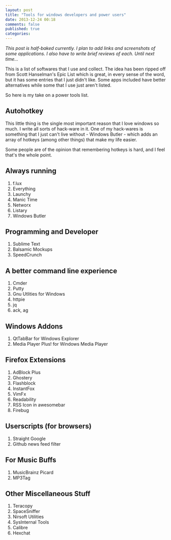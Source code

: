 ```yaml
---
layout: post
title: "Tools for windows developers and power users"
date: 2013-12-24 00:18
comments: false
published: true
categories: 
---
```


_This post is half-baked currently. I plan to add links and screenshots of some applications. I also have to write brief reviews of each. Until next time..._

This is a list of softwares that I use and collect. The idea has been ripped off from Scott Hanselman's Epic List which is great, in every sense of the word, but it has some entries that I just didn't like. Some apps included have better alternatives while some that I use just aren't listed.

So here is my take on a power tools list.

<!-- more -->

## Autohotkey

This little thing is the single most important reason that I love windows so much. I write all sorts of hack-ware in it. One of my hack-wares is something that I just can't live without - Windows Butler - which adds an array of hotkeys (among other things) that make my life easier.

Some people are of the opinion that remembering hotkeys is hard, and I feel that's the whole point.

## Always running

1. f.lux
2. Everything
3. Launchy
4. Manic Time
5. Networx
6. Listary
7. Windows Butler

## Programming and Developer

1. Sublime Text
2. Balsamic Mockups
3. SpeedCrunch

## A better command line experience

1. Cmder
2. Putty
3. Gnu Utlities for Windows
4. httpie
5. jq
6. ack, ag

## Windows Addons

1. QtTabBar for Windows Explorer
2. Media Player Plus! for Windows Media Player

## Firefox Extensions

1. AdBlock Plus
2. Ghostery
3. Flashblock
4. InstantFox
5. VimFx
6. Readability
7. RSS Icon in awesomebar
8. Firebug

## Userscripts (for browsers)

1. Straight Google
2. Github news feed filter

## For Music Buffs

1. MusicBrainz Picard
2. MP3Tag

## Other Miscellaneous Stuff

1. Teracopy
2. SpaceSniffer
3. Nirsoft Utilities
4. SysInternal Tools
5. Calibre
6. Hexchat
